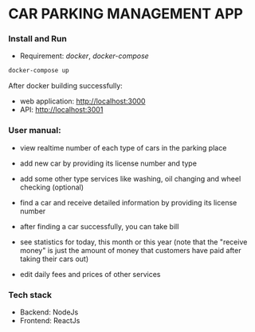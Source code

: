 # CAR PARKING MANAGEMENT APP

### Install and Run

- Requirement: *docker*, *docker-compose*

```bash
docker-compose up
```

After docker building successfully:
- web application: <http://localhost:3000>
- API: <http://localhost:3001>

### User manual:

- view realtime number of each type of cars in the parking place

- add new car by providing its license number and type

- add some other type services like washing, oil changing and wheel checking (optional)

- find a car and receive detailed information by providing its license number

- after finding a car successfully, you can take bill

- see statistics for today, this month or this year
(note that the "receive money" is just the amount of money that customers have 
paid after taking their cars out)

- edit daily fees and prices of other services

### Tech stack

- Backend: NodeJs
- Frontend: ReactJs
